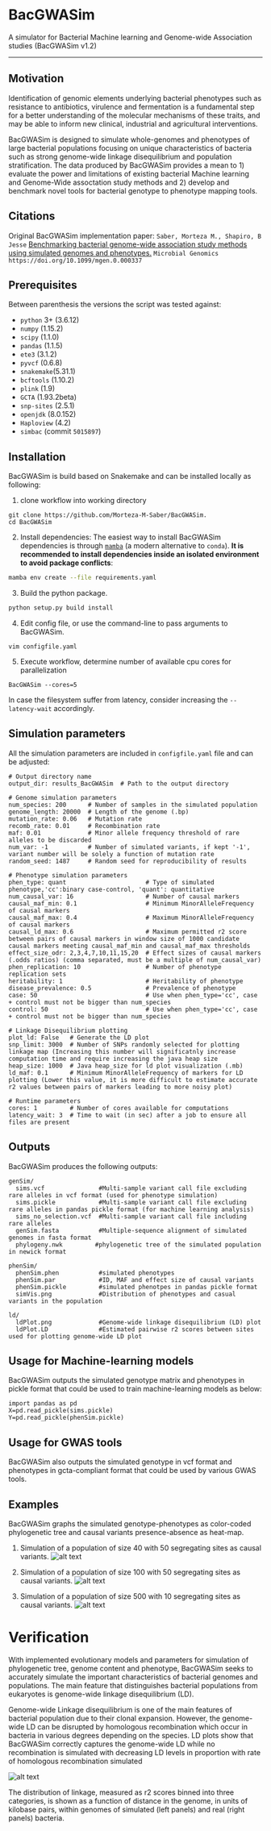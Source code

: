 # BacGWASim

A simulator for Bacterial Machine learning and Genome-wide Association studies (BacGWASim v1.2)

---

## Motivation

Identification of genomic elements underlying bacterial phenotypes such as resistance to antibiotics, virulence and fermentation is a fundamental step for a better understanding of the molecular mechanisms of these traits, and may be able to inform new clinical, industrial and agricultural interventions.

BacGWASim is designed to simulate whole-genomes and phenotypes of large bacterial populations focusing on unique characteristics of bacteria such as strong genome-wide linkage disequilibrium and population stratification. The data produced by BacGWASim provides a mean to 1) evaluate the power and limitations of existing bacterial Machine learning and Genome-Wide assoctation study methods and 2) develop and benchmark novel tools for bacterial genotype to phenotype mapping tools.

## Citations

Original BacGWASim implementation paper: `Saber, Morteza M., Shapiro, B Jesse` [Benchmarking bacterial genome-wide association study methods using simulated genomes and phenotypes.](https://www.microbiologyresearch.org/content/journal/mgen/10.1099/mgen.0.000337#tab2) `Microbial Genomics https://doi.org/10.1099/mgen.0.000337`

## Prerequisites

Between parenthesis the versions the script was tested against:

- `python` 3+ (3.6.12)
- `numpy` (1.15.2)
- `scipy` (1.1.0)
- `pandas` (1.1.5)
- `ete3` (3.1.2)
- `pyvcf` (0.6.8)
- `snakemake`(5.31.1)
- `bcftools` (1.10.2)
- `plink` (1.9)
- `GCTA` (1.93.2beta)
- `snp-sites` (2.5.1)
- `openjdk` (8.0.152)
- `Haploview` (4.2)
- `simbac` (commit `5015897`)

## Installation

BacGWASim is build based on Snakemake and can be installed locally as following:

1.  clone workflow into working directory

```
git clone https://github.com/Morteza-M-Saber/BacGWASim.
cd BacGWASim
```

2. Install dependencies:
   The easiest way to install BacGWASim dependencies is through [`mamba`](https://github.com/mamba-org/mamba) (a modern alternative to `conda`). **It is recommended to install dependencies inside an isolated environment to avoid package conflicts**:

```bash
mamba env create --file requirements.yaml
```

3. Build the python package.

```bash
python setup.py build install
```

4. Edit config file, or use the command-line to pass arguments to BacGWASim.

```
vim configfile.yaml
```

5. Execute workflow, determine number of available cpu cores for parallelization

```
BacGWASim --cores=5
```

In case the filesystem suffer from latency, consider increasing the `--latency-wait` accordingly.

## Simulation parameters

All the simulation parameters are included in `configfile.yaml` file and can be adjusted:

```
# Output directory name
output_dir: results_BacGWASim  # Path to the output directory

# Genome simulation parameters
num_species: 200      # Number of samples in the simulated population
genome_length: 20000  # Length of the genome (.bp)
mutation_rate: 0.06   # Mutation rate
recomb_rate: 0.01     # Recombination rate
maf: 0.01             # Minor allele frequency threshold of rare alleles to be discarded
num_var: -1           # Number of simulated variants, if kept '-1', variant number will be solely a function of mutation rate
random_seed: 1487     # Random seed for reproducibility of results

# Phenotype simulation parameters
phen_type: quant                      # Type of simulated phenotype,'cc':binary case-control, 'quant': quantitative
num_causal_var: 16                    # Number of causal markers
causal_maf_min: 0.1                   # Minimum MinorAlleleFrequency of causal markers
causal_maf_max: 0.4                   # Maximum MinorAlleleFrequency of causal markers
causal_ld_max: 0.6                    # Maximum permitted r2 score between pairs of causal markers in window size of 1000 candidate causal markers meeting causal_maf_min and causal_maf_max thresholds
effect_size_odr: 2,3,4,7,10,11,15,20  # Effect sizes of causal markers (.odds ratios) (comma separated, must be a multiple of num_causal_var)
phen_replication: 10                  # Number of phenotype replication sets
heritability: 1                       # Heritability of phenotype
disease_prevalence: 0.5               # Prevalence of phenotype
case: 50                              # Use when phen_type='cc', case + control must not be bigger than num_species
control: 50                           # Use when phen_type='cc', case + control must not be bigger than num_species

# Linkage Disequilibrium plotting
plot_ld: False   # Generate the LD plot
snp_limit: 3000  # Number of SNPs randomly selected for plotting linkage map (Increasing this number will significatnly increase computation time and require increasing the java heap size
heap_size: 1000  # Java heap_size for ld plot visualization (.mb)
ld_maf: 0.1      # Minimum MinorAlleleFrequency of markers for LD plotting (Lower this value, it is more difficult to estimate accurate r2 values between pairs of markers leading to more noisy plot)

# Runtime parameters
cores: 1         # Number of cores available for computations
latency_wait: 3  # Time to wait (in sec) after a job to ensure all files are present
```

## Outputs

BacGWASim produces the following outputs:

```
genSim/
  sims.vcf               #Multi-sample variant call file excluding rare alleles in vcf format (used for phenotype simulation)
  sims.pickle            #Multi-sample variant call file excluding rare alleles in pandas pickle format (for machine learning analysis)
  sims_no_selection.vcf  #Multi-sample variant call file including rare alleles
  genSim.fasta           #Multiple-sequence alignment of simulated genomes in fasta format
  phylogeny.nwk         #phylogenetic tree of the simulated population in newick format

phenSim/
  phenSim.phen           #simulated phenotypes
  phenSim.par            #ID, MAF and effect size of causal variants
  phenSim.pickle         #simulated phenotpes in pandas pickle format
  simVis.png             #Distribution of phenotypes and casual variants in the population

ld/
  ldPlot.png             #Genome-wide linkage disequilibrium (LD) plot
  ldPlot.LD              #Estimated pairwise r2 scores between sites used for plotting genome-wide LD plot

```

## Usage for Machine-learning models

BacGWASim outputs the simulated genotype matrix and phenotypes in pickle format that could be used to train machine-learning models as below:

```
import pandas as pd
X=pd.read_pickle(sims.pickle)
Y=pd.read_pickle(phenSim.pickle)

```

## Usage for GWAS tools

BacGWASim also outputs the simulated genotype in vcf format and phenotypes in gcta-compliant format that could be used by various GWAS tools.

## Examples

BacGWASim graphs the simulated genotype-phenotypes as color-coded phylogenetic tree and causal variants presence-absence as heat-map.

1. Simulation of a population of size 40 with 50 segregating sites as causal variants.
   ![alt text](https://github.com/Morteza-M-Saber/BacGWASim/blob/master/Img/mytree40_50.png)

2. Simulation of a population of size 100 with 50 segregating sites as causal variants.
   ![alt text](https://github.com/Morteza-M-Saber/BacGWASim/blob/master/Img/mytree100_50.png)

3. Simulation of a population of size 500 with 10 segregating sites as causal variants.
   ![alt text](https://github.com/Morteza-M-Saber/BacGWASim/blob/master/Img/mytree500_10.png)

# Verification

With implemented evolutionary models and parameters for simulation of phylogenetic tree, genome content and phenotype, BacGWASim seeks to accurately simulate the important characteristics of bacterial genomes and populations. The main feature that distinguishes bacterial populations from eukaryotes is genome-wide linkage disequilibrium (LD).

Genome-wide Linkage disequilibrium is one of the main features of bacterial population due to their clonal expansion. However, the genome-wide LD can be disrupted by homologous recombination which occur in bacteria in various degrees depending on the species. LD plots show that BacGWASim correctly captures the genome-wide LD while no recombination is simulated with decreasing LD levels in proportion with rate of homologous recombination simulated

![alt text](https://github.com/Morteza-M-Saber/BacGWASim/blob/master/Img/LDRangeComparison.png)

The distribution of linkage, measured as r2 scores binned into three categories, is shown as a function of distance in the genome, in units of kilobase pairs, within genomes of simulated (left panels) and real (right panels) bacteria.
